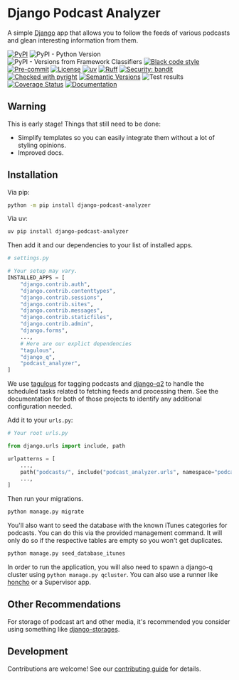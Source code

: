# Django Podcast Analyzer

A simple [Django](https://www.djangoproject.com) app that allows you to follow the feeds of various podcasts and glean interesting information from them.

[![PyPI](https://img.shields.io/pypi/v/django-podcast-analyzer)](https://pypi.org/project/django-podcast-analyzer/)
![PyPI - Python Version](https://img.shields.io/pypi/pyversions/django-podcast-analyzer)
![PyPI - Versions from Framework Classifiers](https://img.shields.io/pypi/frameworkversions/django/django-podcast-analyzer)
[![Black code style](https://img.shields.io/badge/code%20style-black-000000.svg)](https://github.com/ambv/black)
[![Pre-commit](https://img.shields.io/badge/pre--commit-enabled-brightgreen?logo=pre-commit&logoColor=white)](https://github.com/andrlik/django-podcast-analyzer/blob/main/.pre-commit-config.yaml)
[![License](https://img.shields.io/github/license/andrlik/django-podcast-analyzer)](https://github.com/andrlik/django-podcast-analyzer/blob/main/LICENSE)
[![uv](https://img.shields.io/endpoint?url=https://raw.githubusercontent.com/astral-sh/uv/main/assets/badge/v0.json)](https://github.com/astral-sh/uv)
[![Ruff](https://img.shields.io/endpoint?url=https://raw.githubusercontent.com/astral-sh/ruff/main/assets/badge/v2.json)](https://github.com/astral-sh/ruff)
[![Security: bandit](https://img.shields.io/badge/security-bandit-green.svg)](https://github.com/PyCQA/bandit)
[![Checked with pyright](https://microsoft.github.io/pyright/img/pyright_badge.svg)](https://microsoft.github.io/pyright/)
[![Semantic Versions](https://img.shields.io/badge/%20%20%F0%9F%93%A6%F0%9F%9A%80-semantic--versions-e10079.svg)](https://github.com/andrlik/django-podcast-analyzer/releases)
![Test results](https://github.com/andrlik/django-podcast-analyzer/actions/workflows/ci.yml/badge.svg)
[![Coverage Status](https://coveralls.io/repos/github/andrlik/django-podcast-analyzer/badge.svg?branch=main)](https://coveralls.io/github/andrlik/django-podcast-analyzer?branch=main)
[![Documentation](https://img.shields.io/badge/docs-mkdocs-blue)](https://andrlik.github.io/django-podcast-analyzer/)

## Warning

This is early stage! Things that still need to be done:

- Simplify templates so you can easily integrate them without a lot of styling opinions.
- Improved docs.

## Installation

Via pip:

```bash
python -m pip install django-podcast-analyzer
```

Via uv:

```bash
uv pip install django-podcast-analyzer
```

Then add it and our dependencies to your list of installed apps.

```python
# settings.py

# Your setup may vary.
INSTALLED_APPS = [
    "django.contrib.auth",
    "django.contrib.contenttypes",
    "django.contrib.sessions",
    "django.contrib.sites",
    "django.contrib.messages",
    "django.contrib.staticfiles",
    "django.contrib.admin",
    "django.forms",
    ...,
    # Here are our explict dependencies
    "tagulous",
    "django_q",
    "podcast_analyzer",
]
```

We use [tagulous](https://django-tagulous.readthedocs.io/en/latest/) for tagging podcasts
and [django-q2](https://django-q2.readthedocs.io/en/master/index.html) to handle the scheduled
tasks related to fetching feeds and processing them.
See the documentation for both of those projects to identify any additional configuration needed.

Add it to your `urls.py`:

```python
# Your root urls.py

from django.urls import include, path

urlpatterns = [
    ...,
    path("podcasts/", include("podcast_analyzer.urls", namespace="podcasts")),
    ...,
]
```

Then run your migrations.

```bash
python manage.py migrate
```

You'll also want to seed the database with the known iTunes categories for podcasts. You can
do this via the provided management command. It will only do so if the respective tables are empty
so you won't get duplicates.

```bash
python manage.py seed_database_itunes
```

In order to run the application, you will also need to spawn a django-q cluster using
`python manage.py qcluster`. You can also use a runner like [honcho](https://honcho.readthedocs.io/en/latest/)
or a Supervisor app.

## Other Recommendations

For storage of podcast art and other media, it's recommended you consider using something like
[django-storages](https://django-storages.readthedocs.io/en/latest/).

## Development

Contributions are welcome! See our [contributing guide](https://andrlik.github.io/django-podcast-analyzer/latest/contributing/) for details.
